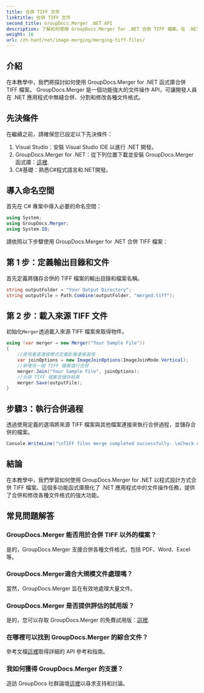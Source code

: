 ```yaml
---
title: 合併 TIFF 文件
linktitle: 合併 TIFF 文件
second_title: GroupDocs.Merger .NET API
description: 了解如何使用 GroupDocs.Merger for .NET 合併 TIFF 檔案。在 .NET 應用程式中無縫合併、分割和修改文件。
weight: 16
url: /zh-hant/net/image-merging/merging-tiff-files/
---
```

## 介紹
在本教學中，我們將探討如何使用 GroupDocs.Merger for .NET 函式庫合併 TIFF 檔案。 GroupDocs.Merger 是一個功能強大的文件操作 API，可讓開發人員在 .NET 應用程式中無縫合併、分割和修改各種文件格式。
## 先決條件
在繼續之前，請確保您已設定以下先決條件：
1. Visual Studio：安裝 Visual Studio IDE 以進行 .NET 開發。
2. GroupDocs.Merger for .NET：從下列位置下載並安裝 GroupDocs.Merger 函式庫：[這裡](https://releases.groupdocs.com/merger/net/).
3. C#基礎：熟悉C#程式語言和.NET開發。

## 導入命名空間
首先在 C# 專案中導入必要的命名空間：
```csharp
using System; 
using GroupDocs.Merger;
using System.IO;
```

請依照以下步驟使用 GroupDocs.Merger for .NET 合併 TIFF 檔案：
## 第 1 步：定義輸出目錄和文件
首先定義將儲存合併的 TIFF 檔案的輸出目錄和檔案名稱。
```csharp
string outputFolder = "Your Output Directory";
string outputFile = Path.Combine(outputFolder, "merged.tiff");
```
## 第 2 步：載入來源 TIFF 文件
初始化`Merger`透過載入來源 TIFF 檔案來取得物件。
```csharp
using (var merger = new Merger("Your Sample File"))
{
    //使用垂直連接模式定義影像連接選項
    var joinOptions = new ImageJoinOptions(ImageJoinMode.Vertical);
    //新增另一個 TIFF 檔案進行合併
    merger.Join("Your Sample File", joinOptions);
    //合併 TIFF 檔案並儲存結果
    merger.Save(outputFile);
}
```
## 步驟3：執行合併過程
透過使用定義的選項將來源 TIFF 檔案與其他檔案連接來執行合併過程，並儲存合併的檔案。
```csharp
Console.WriteLine("\nTIFF files merge completed successfully. \nCheck output in {0}", outputFolder);
```

## 結論
在本教學中，我們學習如何使用 GroupDocs.Merger for .NET 以程式設計方式合併 TIFF 檔案。這個多功能函式庫簡化了 .NET 應用程式中的文件操作任務，提供了合併和修改各種文件格式的強大功能。

## 常見問題解答
### GroupDocs.Merger 能否用於合併 TIFF 以外的檔案？
是的，GroupDocs.Merger 支援合併各種文件格式，包括 PDF、Word、Excel 等。
### GroupDocs.Merger適合大規模文件處理嗎？
當然，GroupDocs.Merger 旨在有效地處理大量文件。
### GroupDocs.Merger 是否提供評估的試用版？
是的，您可以存取 GroupDocs.Merger 的免費試用版：[這裡](https://releases.groupdocs.com/).
### 在哪裡可以找到 GroupDocs.Merger 的綜合文件？
參考文檔[這裡](https://tutorials.groupdocs.com/merger/net/)取得詳細的 API 參考和指南。
### 我如何獲得 GroupDocs.Merger 的支援？
造訪 GroupDocs 社群論壇[這裡](https://forum.groupdocs.com/c/merger/32)以尋求支持和討論。